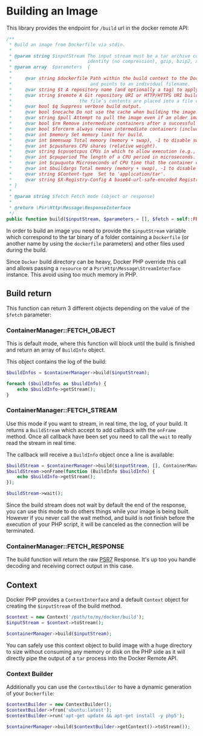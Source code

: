 # Building an Image

This library provides the endpoint for `/build` url in the docker remote API:

```php
/**
 * Build an image from Dockerfile via stdin.
 *
 * @param string $inputStream The input stream must be a tar archive compressed with one of the following algorithms: 
 *                            identity (no compression), gzip, bzip2, xz.
 * @param array  $parameters  {
 *
 *     @var string $dockerfile Path within the build context to the Dockerfile. This is ignored if remote is specified 
 *                             and points to an individual filename.
 *     @var string $t A repository name (and optionally a tag) to apply to the resulting image in case of success.
 *     @var string $remote A Git repository URI or HTTP/HTTPS URI build source. If the URI specifies a filename, 
 *                         the file’s contents are placed into a file called Dockerfile.
 *     @var bool $q Suppress verbose build output.
 *     @var bool $nocache Do not use the cache when building the image.
 *     @var string $pull Attempt to pull the image even if an older image exists locally
 *     @var bool $rm Remove intermediate containers after a successful build (default behavior).
 *     @var bool $forcerm always remove intermediate containers (includes rm)
 *     @var int $memory Set memory limit for build.
 *     @var int $memswap Total memory (memory + swap), -1 to disable swap.
 *     @var int $cpushares CPU shares (relative weight).
 *     @var string $cpusetcpus CPUs in which to allow execution (e.g., 0-3, 0,1).
 *     @var int $cpuperiod The length of a CPU period in microseconds.
 *     @var int $cpuquota Microseconds of CPU time that the container can get in a CPU period.
 *     @var int $buildargs Total memory (memory + swap), -1 to disable swap.
 *     @var string $Content-type  Set to 'application/tar'.
 *     @var string $X-Registry-Config A base64-url-safe-encoded Registry Auth Config JSON object
 * }
 *
 * @param string $fetch Fetch mode (object or response)
 *
 * @return \Psr\Http\Message\ResponseInterface
 */
public function build($inputStream, $parameters = [], $fetch = self::FETCH_OBJECT);
```

In order to build an image you need to provide the `$inputStream` variable which correspond to the tar binary of a 
folder containing a `Dockerfile` (or another name by using the `dockerfile` parameters) and other files used during the
build.

Since `Docker` build directory can be heavy, Docker PHP override this call and allows passing a `resource` or a 
`Psr\Http\Message\StreamInterface` instance. This avoid using too much memory in PHP.

## Build return

This function can return 3 different objects depending on the value of the `$fetch` parameter:
 
### ContainerManager::FETCH_OBJECT

This is default mode, where this function will block until the build is finished and return an array of `BuildInfo` 
object.

This object contains the log of the build:

```php
$buildInfos = $containerManager->build($inputStream);

foreach ($buildInfos as $buildInfo) {
    echo $buildInfo->getStream();
}
```

### ContainerManager::FETCH_STREAM

Use this mode if you want to stream, in real time, the log, of your build. It returns a `BuildStream` which accept to 
add callback with the `onFrame` method. Once all callback have been set you need to call the `wait` to really read the
stream in real time.

The callback will receive a `BuildInfo` object once a line is available:

```php
$buildStream = $containerManager->build($inputStream, [], ContainerManager::FETCH_STREAM);
$buildStream->onFrame(function (BuildInfo $buildInfo) {
    echo $buildInfo->getStream();
});

$buildStream->wait();
```

Since the build stream does not wait by default the end of the response, you can use this mode to do others things 
while your image is being built. However if you never call the wait method, and build is not finish before the 
execution of your PHP script, it will be canceled as the connection will be terminated.


### ContainerManager::FETCH_RESPONSE

The build function will return the raw [PSR7](http://www.php-fig.org/psr/psr-7/) Response. It's up too you handle 
decoding and receiving correct output in this case.

## Context

Docker PHP provides a `ContextInterface` and a default `Context` object for creating the `$inputStream` of the build
method.

```php
$context = new Context('/path/to/my/docker/build');
$inputStream = $context->toStream();

$containerManager->build($inputStream);
```

You can safely use this context object to build image with a huge directory to size without consuming any memory or disk
on the PHP side as it will directly pipe the output of a `tar` process into the Docker Remote API.

### Context Builder

Additionally you can use the `ContextBuilder` to have a dynamic generation of your `Dockerfile`:

```php
$contextBuilder = new ContextBuilder();
$contextBuilder->from('ubuntu:latest');
$contextBuilder->run('apt-get update && apt-get install -y php5');

$containerManager->build($contextBuilder->getContext()->toStream());
```

